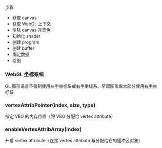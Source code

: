 ##
步骤

* 获取 canvas
* 获取 WebGL 上下文
* 清除 canvas 背景色
* 初始化 shader
* 创建 program
* 创建 buffer
* 绑定数据
* 绘图

### WebGL 坐标系统

GL 图形语言不强制使用左手坐标系或右手坐标系。早起图形库大部分使用右手坐标系

### vertexAttribPointer(index, size, type)

指定 VBO 的内存位置（将 VBO 分配给 vertex attribute）

### enableVertexAttribArray(index)

开启 vertex attribute（连接 vertex attribute 与分配给它的缓冲区对象）